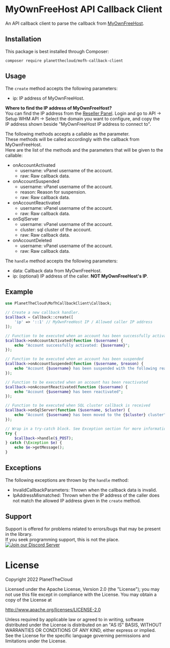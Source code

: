 # MyOwnFreeHost API Callback Client
An API callback client to parse the callback from [MyOwnFreeHost](https://myownfreehost.net/).

## Installation
This package is best installed through Composer:
```
composer require planetthecloud/mofh-callback-client
```

## Usage
The `create` method accepts the following parameters:
- ip: IP address of MyOwnFreeHost.

**Where to find the IP address of MyOwnFreeHost?**  
You can find the IP address from the [Reseller Panel](https://panel.myownfreehost.net/). Login and go to API -> Setup WHM API -> Select the domain you want to configure, and copy the IP address shown beside "MyOwnFreeHost IP address to connect to".

The following methods accepts a callable as the parameter.  
These methods will be called accordingly with the callback from MyOwnFreeHost.  
Here are the list of the methods and the parameters that will be given to the callable:
- onAccountActivated
  - username: vPanel username of the account.
  - raw: Raw callback data.
- onAccountSuspended
  - username: vPanel username of the account.
  - reason: Reason for suspension.
  - raw: Raw callback data.
- onAccountReactivated
  - username: vPanel username of the account.
  - raw: Raw callback data.
- onSqlServer
  - username: vPanel username of the account.
  - cluster: sql cluster of the account.
  - raw: Raw callback data.
- onAccountDeleted
  - username: vPanel username of the account.
  - raw: Raw callback data. 

The `handle` method accepts the following parameters:
- data: Callback data from MyOwnFreeHost.
- ip: (optional) IP address of the caller. **NOT MyOwnFreeHost's IP**.

## Example
```php
use PlanetTheCloud\MofhCallbackClient\Callback;

// Create a new callback handler.
$callback = Callback::create([
    'ip' => '::1' // MyOwnFreeHost IP / Allowed caller IP address
]);

// Function to be executed when an account has been successfully activated
$callback->onAccountActivated(function ($username) {
    echo "Account successfully activated: {$username}";
});

// Function to be executed when an account has been suspended
$callback->onAccountSuspended(function ($username, $reason) {
    echo "Account {$username} has been suspended with the following reason: {$reason}";
});

// Function to be executed when an account has been reactivated
$callback->onAccountReactivated(function ($username) {
    echo "Account {$username} has been reactivated";
});

// Function to be executed when SQL cluster callback is received
$callback->onSqlServer(function ($username, $cluster) {
    echo "Account {$username} has been moved to the {$cluster} cluster";
});

// Wrap in a try-catch block. See Exception section for more information
try {
    $callback->handle($_POST);
} catch (\Exception $e) {
    echo $e->getMessage();
}
```

## Exceptions
The following exceptions are thrown by the `handle` method:
- InvalidCallbackParameters: Thrown when the callback data is invalid.
- IpAddressMismatched: Thrown when the IP address of the caller does not match the allowed IP address given in the `create` method.

## Support
Support is offered for problems related to errors/bugs that may be present in the library.  
If you seek programming support, this is not the place.  
<a href="https://discord.gg/mmEWpnwB8D"><img src="https://discordapp.com/api/guilds/399429466566426635/widget.png?style=banner2" alt="Join our Discord Server" title="Planet Dev Network"></a>

# License
Copyright 2022 PlanetTheCloud

Licensed under the Apache License, Version 2.0 (the "License"); you may not use this file except in compliance with the License. You may obtain a copy of the License at

http://www.apache.org/licenses/LICENSE-2.0

Unless required by applicable law or agreed to in writing, software distributed under the License is distributed on an "AS IS" BASIS, WITHOUT WARRANTIES OR CONDITIONS OF ANY KIND, either express or implied. See the License for the specific language governing permissions and limitations under the License.
